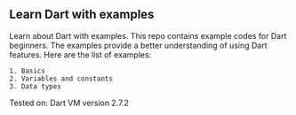 ## Learn Dart with examples

Learn about Dart with examples. This repo contains example codes for Dart beginners. 
The examples provide a better understanding of using Dart features. 
Here are the list of examples:

    1. Basics
    2. Variables and constants
    3. Data types




Tested on: Dart VM version 2.7.2
